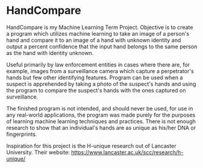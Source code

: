 # HandCompare
HandCompare is my Machine Learning Term Project. Objective is to create a program which utilizes machine learning to take an image of a person's hand and compare it to an image of a hand with unknown identity and output a percent confidence that the input hand belongs to the same person as the hand with identity unknown.

Useful primarily by law enforcement entities in cases where there are, for example, images from a surveillance camera which capture a perpetrator's hands but few other identifying features. Program can be used when a suspect is apprehended by taking a photo of the suspect's hands and using the program to compare the suspect's hands with the ones captured on surveillance. 

The finished program is not intended, and should never be used, for use in any real-world applications, the program was made purely for the purposes of learning machine learning techniques and practices. There is not enough research to show that an individual's hands are as unique as his/her DNA or fingerprints. 

Inspiration for this project is the H-unique research out of Lancaster University. Their website: https://www.lancaster.ac.uk/scc/research/h-unique/
